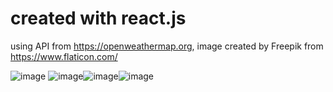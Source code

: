 # created with react.js
using API from https://openweathermap.org, image created by Freepik from https://www.flaticon.com/ 

![image](https://github.com/wongzc/weatherapp/assets/52870701/c31fd6de-43e2-426d-a04b-a12574c141ac) ![image](https://github.com/wongzc/weatherapp/assets/52870701/93f9c722-ba65-4013-b5dd-483116134301)![image](https://github.com/wongzc/weatherapp/assets/52870701/a68c2d20-5f38-48e0-a9a8-d9240ae8e4cf)![image](https://github.com/wongzc/weatherapp/assets/52870701/028c0b7f-3702-4cb2-846f-f1c753410c58)





